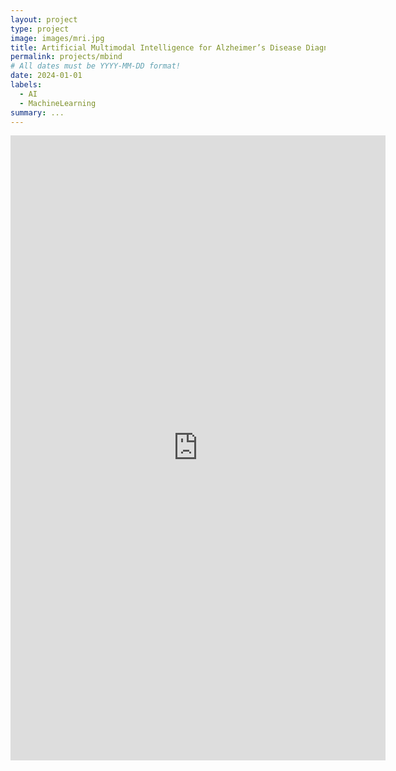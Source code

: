 ```yaml
---
layout: project
type: project
image: images/mri.jpg
title: Artificial Multimodal Intelligence for Alzheimer’s Disease Diagnosis and Aetiology Analysis
permalink: projects/mbind
# All dates must be YYYY-MM-DD format!
date: 2024-01-01
labels:
  - AI
  - MachineLearning
summary: ...
---
```


<iframe
	src="https://whuang06-btdemo2024.hf.space"
	frameborder="0"
	width="600"
	height="1000"
></iframe>
